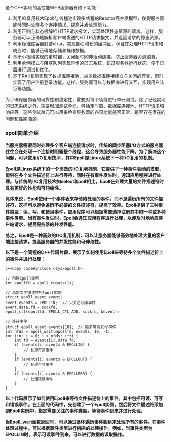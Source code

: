 这个C++实现的高性能WEB服务器有如下功能：

1. 利用IO复用技术Epoll与线程池实现多线程的Reactor高并发模型，使得服务器能够同时处理多个连接请求，提高并发处理能力。
2. 利用正则与状态机解析HTTP请求报文，实现处理静态资源的请求。这样，服务器可以正确地解析客户端发送的HTTP请求报文，并返回请求的静态资源。
3. 利用标准库容器封装char，实现自动增长的缓冲区，保证在处理HTTP请求和响应时，能够正确地存储和操作数据。
4. 基于小根堆实现的定时器，关闭超时的非活动连接，防止服务器资源浪费。
5. 利用单例模式与阻塞队列实现异步的日志系统，记录服务器运行状态，便于日后进行调试和优化。
6. 基于RAII机制实现了数据库连接池，减少数据库连接建立与关闭的开销，同时实现了用户注册登录功能。这样，服务器可以与数据库进行交互，实现用户认证等功能。

为了确保服务器的可靠性和稳定性，需要对每个功能进行单元测试。除了已经实现的日志系统之外，需要增加测试单元，包括定时器、数据库连接池、HTTP请求和响应等。这些测试单元可以用来检查服务器的各项功能是否正常，是否存在潜在的问题和性能瓶颈。



### epoll简单介绍

**当服务器需要同时处理多个客户端连接请求时，传统的同步阻塞I/O方式的服务器往往会在处理一个连接时阻塞整个线程，这会导致服务器性能下降。为了解决这个问题，可以使用I/O复用技术，其中Epoll是Linux系统下一种I/O复用的机制。**

**Epoll是Linux系统下的一个高效的I/O复用机制，它提供了一种事件驱动的模型，能够在多个文件描述符上进行等待，同时在有事件发生时，通知应用程序进行处理。与传统的I/O复用技术如select和poll相比，Epoll在处理大量的文件描述符时具有更好的性能和可伸缩性。**

**具体来说，Epoll使用一个事件表来存储待处理的事件，而不是遍历所有的文件描述符，这样可以避免遍历不必要的文件描述符，提高了效率。Epoll提供了三种事件类型：读、写、和错误事件，应用程序可以根据需要选择注册其中的一种或多种事件类型。当有事件发生时，Epoll会通知应用程序进行处理，以便及时地响应客户端请求，提高服务器的并发性能。**

**总之，Epoll是一种高效的I/O复用机制，可以让服务器能够高效地处理大量的客户端连接请求，提高服务器的并发性能和可伸缩性。**



**以下是一个简短的C++代码片段，展示了如何使用Epoll来等待多个文件描述符上的事件并进行处理：**

```
c++Copy code#include <sys/epoll.h>

// 创建Epoll实例
int epollfd = epoll_create(1);

// 添加文件描述符到Epoll实例
struct epoll_event event;
event.events = EPOLLIN;  // 只关注可读事件
event.data.fd = sockfd;
epoll_ctl(epollfd, EPOLL_CTL_ADD, sockfd, &event);

// 等待事件
struct epoll_event events[10];  // 最多等待10个事件
int nfds = epoll_wait(epollfd, events, 10, -1);
for (int i = 0; i < nfds; i++) {
    int fd = events[i].data.fd;
    if (events[i].events & EPOLLIN) {
        // 处理可读事件
    }
    if (events[i].events & EPOLLOUT) {
        // 处理可写事件
    }
    if (events[i].events & EPOLLERR) {
        // 处理错误事件
    }
}
```

**以上代码展示了如何使用Epoll来等待文件描述符上的事件，其中包括可读、可写和错误事件。在上面的代码中，先创建了一个Epoll实例，然后将文件描述符添加到Epoll实例中，指定需要关注的事件类型，等待事件到来并进行处理。**

**当Epoll_wait函数返回时，可以通过循环遍历事件数组来处理所有的事件。在事件处理过程中，可以根据事件类型进行相应的处理操作。例如，当事件类型为EPOLLIN时，表示可读事件到来，可以进行数据的读取操作。**